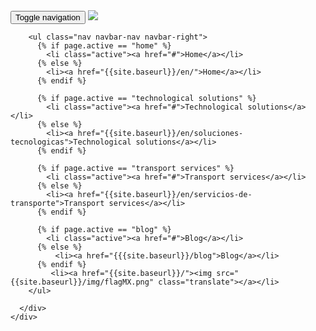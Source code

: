 <nav class="navbar navbar-fixed-top navbar-default nav-background" id="demo">
  <div class="container-fluid">
    <div class="container">
      <div class="navbar-header">
        <button type="button" class="navbar-toggle collapsed" data-toggle="collapse" data-target="#bs-example-navbar-collapse-1" aria-expanded="false">
          <span class="sr-only">Toggle navigation</span>
          <span class="icon-bar"></span>
          <span class="icon-bar"></span>
          <span class="icon-bar"></span>
        </button>
        <a class="navbar-brand" href="{{site.baseurl}}/en/">
          <img src="{{ site.baseurl }}/img/logo-jetty-green.svg">
        </a>
      </div>
      <div class="collapse navbar-collapse" id="bs-example-navbar-collapse-1">
        <!-- <ul class="nav navbar-nav navbar-right">
          <li><a href="{{site.baseurl}}/en/">Home</a></li>
          <li><a href="{{site.baseurl}}/en/soluciones-tecnologicas">Technological solutions</a></li>
          <li><a href="{{site.baseurl}}/en/servicios-de-transporte">Transport services</a></li>
          <li><a href="{{site.baseurl}}/blog">Blog</a></li>
          <li><a href="{{site.baseurl}}/"><img src="{{site.baseurl}}/img/flagMX.png" class="translate"></a></li>
        </ul> -->

        <ul class="nav navbar-nav navbar-right">
          {% if page.active == "home" %}
            <li class="active"><a href="#">Home</a></li>
          {% else %}
            <li><a href="{{site.baseurl}}/en/">Home</a></li>
          {% endif %}

          {% if page.active == "technological solutions" %}
            <li class="active"><a href="#">Technological solutions</a></li>
          {% else %}
            <li><a href="{{site.baseurl}}/en/soluciones-tecnologicas">Technological solutions</a></li>
          {% endif %}

          {% if page.active == "transport services" %}
            <li class="active"><a href="#">Transport services</a></li>
          {% else %}
            <li><a href="{{site.baseurl}}/en/servicios-de-transporte">Transport services</a></li>
          {% endif %}

          {% if page.active == "blog" %}
            <li class="active"><a href="#">Blog</a></li>
          {% else %}
              <li><a href="{{{site.baseurl}}/blog">Blog</a></li>
          {% endif %}
             <li><a href="{{site.baseurl}}/"><img src="{{site.baseurl}}/img/flagMX.png" class="translate"></a></li>
        </ul>

      </div>
    </div>
  </div>
</nav>